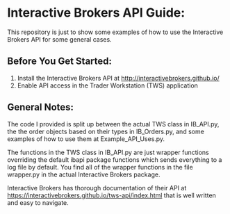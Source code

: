 # Interactive Brokers API Guide:

This repository is just to show some examples of how to use the Interactive Brokers API for some general cases. 

## Before You Get Started: 

1. Install the Interactive Brokers API at http://interactivebrokers.github.io/ 
2. Enable API access in the Trader Workstation (TWS) application 

## General Notes:

The code I provided is split up between the actual TWS class in IB_API.py, the the order objects based on their types in
IB_Orders.py, and some examples of how to use them at Example_API_Uses.py. 

The functions in the TWS class in IB_API.py are just wrapper functions overriding the default ibapi package functions
which sends everything to a log file by default. You find all of the wrapper functions in the file wrapper.py in the actual Interactive Brokers package. 

Interactive Brokers has thorough documentation of their API at 
https://interactivebrokers.github.io/tws-api/index.html that is well written and easy to navigate. 
<br><br>



